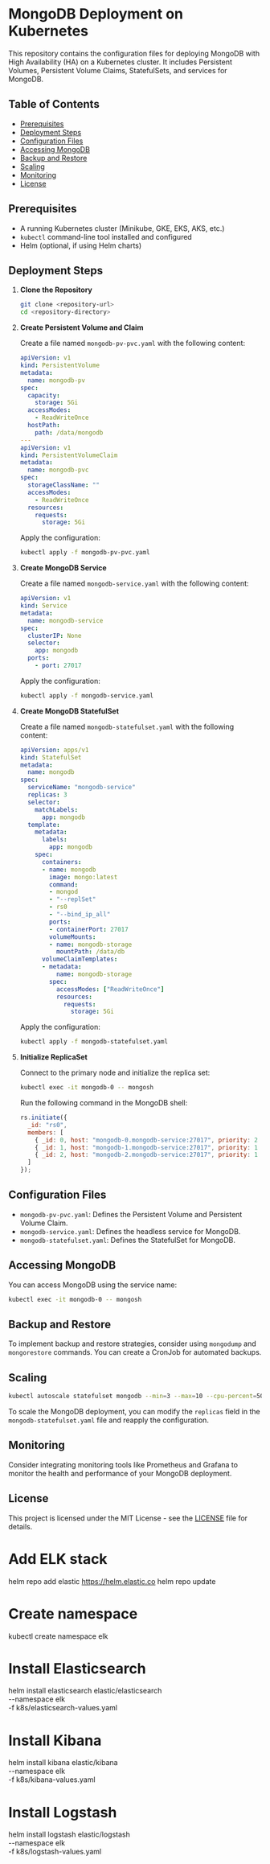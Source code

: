 # MongoDB Deployment on Kubernetes

This repository contains the configuration files for deploying MongoDB with High Availability (HA) on a Kubernetes cluster. It includes Persistent Volumes, Persistent Volume Claims, StatefulSets, and services for MongoDB.

## Table of Contents

- [Prerequisites](#prerequisites)
- [Deployment Steps](#deployment-steps)
- [Configuration Files](#configuration-files)
- [Accessing MongoDB](#accessing-mongodb)
- [Backup and Restore](#backup-and-restore)
- [Scaling](#scaling)
- [Monitoring](#monitoring)
- [License](#license)

## Prerequisites

- A running Kubernetes cluster (Minikube, GKE, EKS, AKS, etc.)
- `kubectl` command-line tool installed and configured
- Helm (optional, if using Helm charts)

## Deployment Steps

1. **Clone the Repository**

   ```bash
   git clone <repository-url>
   cd <repository-directory>
   ```

2. **Create Persistent Volume and Claim**

   Create a file named `mongodb-pv-pvc.yaml` with the following content:

   ```yaml
   apiVersion: v1
   kind: PersistentVolume
   metadata:
     name: mongodb-pv
   spec:
     capacity:
       storage: 5Gi
     accessModes:
       - ReadWriteOnce
     hostPath:
       path: /data/mongodb
   ---
   apiVersion: v1
   kind: PersistentVolumeClaim
   metadata:
     name: mongodb-pvc
   spec:
     storageClassName: ""
     accessModes:
       - ReadWriteOnce
     resources:
       requests:
         storage: 5Gi
   ```

   Apply the configuration:

   ```bash
   kubectl apply -f mongodb-pv-pvc.yaml
   ```

3. **Create MongoDB Service**

   Create a file named `mongodb-service.yaml` with the following content:

   ```yaml
   apiVersion: v1
   kind: Service
   metadata:
     name: mongodb-service
   spec:
     clusterIP: None
     selector:
       app: mongodb
     ports:
       - port: 27017
   ```

   Apply the configuration:

   ```bash
   kubectl apply -f mongodb-service.yaml
   ```

4. **Create MongoDB StatefulSet**

   Create a file named `mongodb-statefulset.yaml` with the following content:

   ```yaml
   apiVersion: apps/v1
   kind: StatefulSet
   metadata:
     name: mongodb
   spec:
     serviceName: "mongodb-service"
     replicas: 3
     selector:
       matchLabels:
         app: mongodb
     template:
       metadata:
         labels:
           app: mongodb
       spec:
         containers:
         - name: mongodb
           image: mongo:latest
           command:
           - mongod
           - "--replSet"
           - rs0
           - "--bind_ip_all"
           ports:
           - containerPort: 27017
           volumeMounts:
           - name: mongodb-storage
             mountPath: /data/db
         volumeClaimTemplates:
         - metadata:
             name: mongodb-storage
           spec:
             accessModes: ["ReadWriteOnce"]
             resources:
               requests:
                 storage: 5Gi
   ```

   Apply the configuration:

   ```bash
   kubectl apply -f mongodb-statefulset.yaml
   ```

5. **Initialize ReplicaSet**

   Connect to the primary node and initialize the replica set:

   ```bash
   kubectl exec -it mongodb-0 -- mongosh
   ```

   Run the following command in the MongoDB shell:

   ```javascript
   rs.initiate({
     _id: "rs0",
     members: [
       { _id: 0, host: "mongodb-0.mongodb-service:27017", priority: 2 },
       { _id: 1, host: "mongodb-1.mongodb-service:27017", priority: 1 },
       { _id: 2, host: "mongodb-2.mongodb-service:27017", priority: 1 }
     ]
   });
   ```

## Configuration Files

- `mongodb-pv-pvc.yaml`: Defines the Persistent Volume and Persistent Volume Claim.
- `mongodb-service.yaml`: Defines the headless service for MongoDB.
- `mongodb-statefulset.yaml`: Defines the StatefulSet for MongoDB.

## Accessing MongoDB

You can access MongoDB using the service name:
```bash
kubectl exec -it mongodb-0 -- mongosh
```

## Backup and Restore

To implement backup and restore strategies, consider using `mongodump` and `mongorestore` commands. You can create a CronJob for automated backups.

## Scaling

```bash
kubectl autoscale statefulset mongodb --min=3 --max=10 --cpu-percent=50
```

To scale the MongoDB deployment, you can modify the `replicas` field in the `mongodb-statefulset.yaml` file and reapply the configuration.

## Monitoring

Consider integrating monitoring tools like Prometheus and Grafana to monitor the health and performance of your MongoDB deployment.

## License

This project is licensed under the MIT License - see the [LICENSE](LICENSE) file for details.


# Add ELK stack
helm repo add elastic https://helm.elastic.co
helm repo update

# Create namespace
kubectl create namespace elk

# Install Elasticsearch
helm install elasticsearch elastic/elasticsearch \
  --namespace elk \
  -f k8s/elasticsearch-values.yaml

# Install Kibana
helm install kibana elastic/kibana \
  --namespace elk \
  -f k8s/kibana-values.yaml

# Install Logstash
helm install logstash elastic/logstash \
  --namespace elk \
  -f k8s/logstash-values.yaml